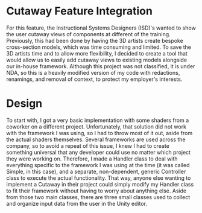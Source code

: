 # Cutaway Feature Integration

For this feature, the Instructional Systems Designers (ISD)'s wanted to show the user cutaway views of components at different of the training. Previously, this had been done by having the 3D artists create bespoke cross-section models, which was time consuming and limited. To save the 3D artists time and to allow more flexibility, I decided to create a tool that would allow us to easily add cutaway views to existing models alongside our in-house framework. Although this project was not classified, it is under NDA, so this is a heavily modified version of my code with redactions, renamings, and removal of context, to protect my employer's interests.

# Design

To start with, I got a very basic implementation with some shaders from a coworker on a different project. Unfortunately, that solution did not work with the framework I was using, so I had to throw most of it out, aside from the actual shaders themselves. Several frameworks are used across the company, so to avoid a repeat of this issue, I knew I had to create something universal that any developer could use no matter which project they were working on. Therefore, I made a Handler class to deal with everything specific to the framework I was using at the time (it was called Simple, in this case), and a separate, non-dependent, generic Controller class to execute the actual functionality. That way, anyone else wanting to implement a Cutaway in their project could simply modify my Handler class to fit their framework without having to worry about anything else. Aside from those two main classes, there are three small classes used to collect and organize input data from the user in the Unity editor.
